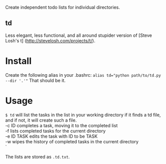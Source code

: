 Create independent todo lists for individual directories. 

## td
Less elegant, less functional, and all around stupider version of [Steve Losh's t] (http://stevelosh.com/projects/t/).

# Install
Create the following alias in your .bashrc:
`alias td="python path/to/td.py --dir '.'"`
That should be it.

# Usage
`$ td` will list the tasks in the list in your working directory if it finds a td file, and if not, it will create such a file.  
-c ID      completes a task, moving it to the completed list  
-f         lists completed tasks for the current directory  
-e ID TASK edits the task with ID to be TASK  
-w         wipes the history of completed tasks in the current directory  
`

The lists are stored as `.td.txt`.
